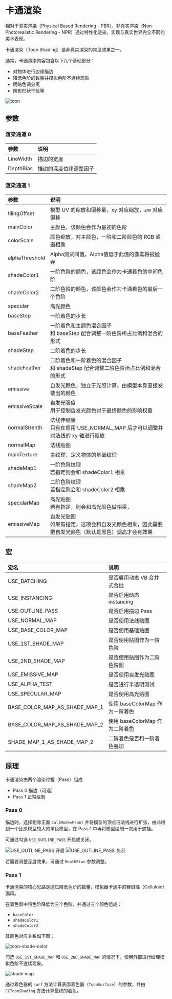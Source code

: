# 卡通渲染

 相对于[真实渲染](effect-buildin-pbr.md)（Physical Based Rendering - PBR），非真实渲染（Non-Photorealistic Rendering - NPR）通过特性化渲染，实现与真实世界完全不同的美术表现。

 卡通渲染（Toon Shading）是非真实渲染的常见效果之一。

 通常，卡通渲染内容包含以下几个基础部分：

- 对物体进行边缘描边
- 降低色阶的数量并模拟色阶不连续现象
- 明暗色调分离
- 阴影形状干扰等

 ![toon](img/toon.png)

## 参数

### 渲染通道 0

| 参数         | 说明                                                              |
| :------------- | :---------------------------------------------------------------- |
|LineWidth| 描边的宽度
|DepthBias| 描边的深度位移调整因子

### 渲染通道 1

| 参数         | 说明                                                              |
| :------------- | :---------------------------------------------------------------- |
| tilingOffset   | 模型 UV 的缩放和偏移量，xy 对应缩放，zw 对应偏移|
| mainColor      | 主颜色，该颜色会作为最初的色阶|
| colorScale     | 颜色缩放，对主颜色，一阶和二阶颜色的 RGB 通道相乘 |
| alphaThreshold | Alpha测试阀值，Alpha值低于此值的像素将被抛弃
| shadeColor1    | 一阶色阶的颜色，该颜色会作为卡通着色的中间色阶 |
| shadeColor2    | 二阶色阶的颜色，该颜色会作为卡通着色的最后一个色阶 |
| specular       | 高光颜色
| baseStep       | 一阶着色的步长
| baseFeather    | 一阶着色和主颜色混合因子 <br> 和 baseStep 配合调整一阶色阶所占比例和混合的形式
| shadeStep      | 二阶着色的步长
| shadeFeather   | 二阶着色和一阶着色的混合因子 <br> 和 shadeStep 配合调整二阶色阶所占比例和混合的形式
| emissive       | 自发光颜色，独立于光照计算，由模型本身直接发散出的颜色  |
| emissiveScale  | 自发光强度<br>用于控制自发光颜色对于最终颜色的影响权重 |
| normalStrenth  | 法线伸缩量<br>只有在启用 USE_NORMAL_MAP 后才可以调整并对法线的 xy 轴进行缩放|
| normalMap      | 法线贴图
| mainTexture    | 主纹理，定义物体的基础纹理
| shadeMap1      | 一阶色阶纹理 <br> 若指定则会和 shadeColor1 相乘 |
| shadeMap2      | 二阶色阶纹理 <br> 若指定则会和 shadeColor2 相乘 |
| specularMap    | 高光贴图<br>若有指定，则会和高光颜色做相乘， |
| emissiveMap    | 自发光贴图<br>如果有指定，这项会和自发光颜色相乘，因此需要把自发光颜色（默认是黑色）调高才会有效果 |

## 宏

 | 宏名                          | 说明                      |
 | :---------------------------- | :------------------------ |
 | USE_BATCHING | 是否启用动态 VB 合并式合批 |
| USE_INSTANCING | 是否启用动态 instancing |
 | USE_OUTLINE_PASS              | 是否启用描边 Pass         |
 | USE_NORMAL_MAP                | 是否使用法线贴图          |
 | USE_BASE_COLOR_MAP            | 是否使用基础贴图          |
 | USE_1ST_SHADE_MAP             | 是否使用贴图作为一阶色阶 |
 | USE_2ND_SHADE_MAP             | 是否使用贴图作为二阶色阶图 |
 | USE_EMISSIVE_MAP              | 是否使用自发光贴图        |
 | USE_ALPHA_TEST                | 是否进行半透明测试        |
 | USE_SPECULAR_MAP              | 是否使用高光贴图        |
 | BASE_COLOR_MAP_AS_SHADE_MAP_1 | 使用 baseColorMap 作为一阶着色 |
 | BASE_COLOR_MAP_AS_SHADE_MAP_2 | 使用 baseColorMap 作为二阶着色 |
 | SHADE_MAP_1_AS_SHADE_MAP_2    | 二阶着色是否和一阶着色叠加|

## 原理

 卡通渲染由两个渲染过程（Pass）组成

- Pass 0 描边（可选）
- Pass 1 正常绘制

### Pass 0

描边时，选择剔除正面 `CullMode=Front` 并将模型的顶点沿法线进行扩张，由此得到一个比原模型较大的单色模型，在 Pass 1 中再将模型绘制一次用于遮挡。

可通过勾选 `USE_OUTLINE_PASS` 开启或关闭。

![USE_OUTLINE_PASS 开启](img/outline-on.png) ![USE_OUTLINE_PASS 关闭](img/outline-off.png)

若需要调整深度效果，可通过 `DepthBias` 参数调整。

### Pass 1

卡通渲染的核心思路是通过降低色阶的数量，模拟器卡通中的赛璐璐（Celluloid）画风。

在着色器中将色阶降低为三个色阶，并通过三个颜色组成：

- `baseColor`
- `shadeColor1`
- `shadeColor2`

其颜色对应关系如下图：

![toon-shade-color](img/shade-color.png)

勾选 `USE_1ST_SHADE_MAP` 和 `USE_2ND_SHADE_MAP` 的情况下，使用外部进行纹理模拟色阶不连续现象。

![shade map](img/shade-map.png)

通过着色器的 `surf` 方法计算表面着色器（`ToonSurface`）的参数，并由 `CCToonShading` 方法计算最终的着色。
